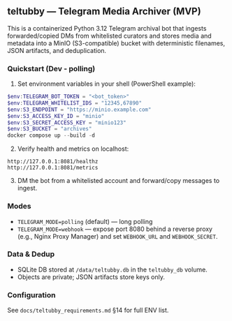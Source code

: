 ## teltubby — Telegram Media Archiver (MVP)

This is a containerized Python 3.12 Telegram archival bot that ingests forwarded/copied DMs from whitelisted curators and stores media and metadata into a MinIO (S3-compatible) bucket with deterministic filenames, JSON artifacts, and deduplication.

### Quickstart (Dev - polling)

1. Set environment variables in your shell (PowerShell example):

```powershell
$env:TELEGRAM_BOT_TOKEN = "<bot_token>"
$env:TELEGRAM_WHITELIST_IDS = "12345,67890"
$env:S3_ENDPOINT = "https://minio.example.com"
$env:S3_ACCESS_KEY_ID = "minio"
$env:S3_SECRET_ACCESS_KEY = "minio123"
$env:S3_BUCKET = "archives"
docker compose up --build -d
```

2. Verify health and metrics on localhost:

```text
http://127.0.0.1:8081/healthz
http://127.0.0.1:8081/metrics
```

3. DM the bot from a whitelisted account and forward/copy messages to ingest.

### Modes

- `TELEGRAM_MODE=polling` (default) — long polling
- `TELEGRAM_MODE=webhook` — expose port 8080 behind a reverse proxy (e.g., Nginx Proxy Manager) and set `WEBHOOK_URL` and `WEBHOOK_SECRET`.

### Data & Dedup

- SQLite DB stored at `/data/teltubby.db` in the `teltubby_db` volume.
- Objects are private; JSON artifacts store keys only.

### Configuration

See `docs/teltubby_requirements.md` §14 for full ENV list.


